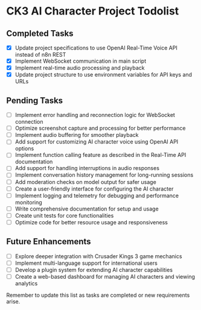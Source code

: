# CK3 AI Character Project Todolist

## Completed Tasks
- [x] Update project specifications to use OpenAI Real-Time Voice API instead of n8n REST
- [x] Implement WebSocket communication in main script
- [x] Implement real-time audio processing and playback
- [x] Update project structure to use environment variables for API keys and URLs

## Pending Tasks
- [ ] Implement error handling and reconnection logic for WebSocket connection
- [ ] Optimize screenshot capture and processing for better performance
- [ ] Implement audio buffering for smoother playback
- [ ] Add support for customizing AI character voice using OpenAI API options
- [ ] Implement function calling feature as described in the Real-Time API documentation
- [ ] Add support for handling interruptions in audio responses
- [ ] Implement conversation history management for long-running sessions
- [ ] Add moderation checks on model output for safer usage
- [ ] Create a user-friendly interface for configuring the AI character
- [ ] Implement logging and telemetry for debugging and performance monitoring
- [ ] Write comprehensive documentation for setup and usage
- [ ] Create unit tests for core functionalities
- [ ] Optimize code for better resource usage and responsiveness

## Future Enhancements
- [ ] Explore deeper integration with Crusader Kings 3 game mechanics
- [ ] Implement multi-language support for international users
- [ ] Develop a plugin system for extending AI character capabilities
- [ ] Create a web-based dashboard for managing AI characters and viewing analytics

Remember to update this list as tasks are completed or new requirements arise.
